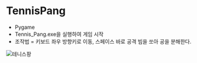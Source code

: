 # TennisPang
* Pygame
* Tennis_Pang.exe을 실행하여 게임 시작
* 조작법 = 키보드 좌우 방향키로 이동, 스페이스 바로 공격 빔을 쏘아 공을 분해한다.

![테니스팡](https://user-images.githubusercontent.com/101459234/192908397-658f1310-8e3a-446e-b5ce-96b5fe5e3a69.jpg)
